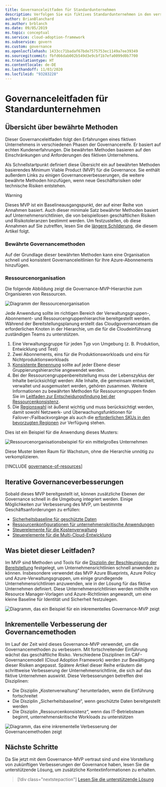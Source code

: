 ```yaml
---
title: Governanceleitfaden für Standardunternehmen
description: Verfolgen Sie ein fiktives Standardunternehmen in den verschiedenen Phasen der Governancereife, das ein MVP (Minimum Viable Product) basierend auf Best Practices definiert.
author: BrianBlanchard
ms.author: brblanch
ms.date: 09/05/2019
ms.topic: conceptual
ms.service: cloud-adoption-framework
ms.subservice: govern
ms.custom: governance
ms.openlocfilehash: 1433cc71badaf67bde7575753ec1149a7ee39349
ms.sourcegitcommit: fbfd66dab002b549d3e9cbf1b7efa0099d0b7700
ms.translationtype: HT
ms.contentlocale: de-DE
ms.lasthandoff: 11/03/2020
ms.locfileid: "93283228"
---
```

# <a name="standard-enterprise-governance-guide"></a>Governanceleitfaden für Standardunternehmen

## <a name="overview-of-best-practices"></a>Übersicht über bewährte Methoden

Dieser Governanceleitfaden folgt den Erfahrungen eines fiktiven Unternehmens in verschiedenen Phasen der Governancereife. Er basiert auf echten Kundenerfahrungen. Die bewährten Methoden basieren auf den Einschränkungen und Anforderungen des fiktiven Unternehmens.

Als Schnellstartpunkt definiert diese Übersicht ein auf bewährten Methoden basierendes Minimum Viable Product (MVP) für die Governance. Sie enthält außerdem Links zu einigen Governanceverbesserungen, die weitere bewährte Methoden hinzufügen, wenn neue Geschäftsrisiken oder technische Risiken entstehen.

> [!WARNING]
> Dieses MVP ist ein Baselineausgangspunkt, der auf einer Reihe von Annahmen basiert. Auch dieser minimale Satz bewährter Methoden basiert auf Unternehmensrichtlinien, die von beispiellosen geschäftlichen Risiken und Risikotoleranzen bestimmt werden. Um festzustellen, ob diese Annahmen auf Sie zutreffen, lesen Sie die [längere Schilderung](./narrative.md), die diesem Artikel folgt.

### <a name="governance-best-practices"></a>Bewährte Governancemethoden

Auf der Grundlage dieser bewährten Methoden kann eine Organisation schnell und konsistent Governanceleitlinien für Ihre Azure-Abonnements hinzufügen.

### <a name="resource-organization"></a>Ressourcenorganisation

Die folgende Abbildung zeigt die Governance-MVP-Hierarchie zum Organisieren von Ressourcen.

![Diagramm der Ressourcenorganisation](../../../_images/govern/resource-organization.png)

Jede Anwendung sollte im richtigen Bereich der Verwaltungsgruppen-, Abonnement- und Ressourcengruppenhierarchie bereitgestellt werden. Während der Bereitstellungsplanung erstellt das Cloudgovernanceteam die erforderlichen Knoten in der Hierarchie, um die für die Cloudeinführung zuständigen Teams zu unterstützen.

1. Eine Verwaltungsgruppe für jeden Typ von Umgebung (z. B. Produktion, Entwicklung und Test)
2. Zwei Abonnements, eins für die Produktionsworkloads und eins für Nichtproduktionsworkloads
3. [Konsistente Benennung](../../../ready/azure-best-practices/naming-and-tagging.md) sollte auf jeder Ebene dieser Gruppierungshierarchie angewendet werden.
4. Bei der Ressourcengruppenbereitstellung muss der Lebenszyklus der Inhalte berücksichtigt werden: Alle Inhalte, die gemeinsam entwickelt, verwaltet und ausgemustert werden, gehören zusammen. Weitere Informationen zu bewährten Methoden für Ressourcengruppen finden Sie im [Leitfaden zur Entscheidungsfindung bei der Ressourcenkonsistenz](../../../decision-guides/resource-consistency/index.md).
5. Die [Regionswahl](../../../migrate/azure-best-practices/multiple-regions.md) ist äußerst wichtig und muss berücksichtigt werden, damit sowohl Netzwerk- und Überwachungsfunktionen für Failover-/Failbackvorgänge als auch die [erforderlichen SKUs in den bevorzugten Regionen](https://azure.microsoft.com/global-infrastructure/services) zur Verfügung stehen.

Dies ist ein Beispiel für die Anwendung dieses Musters:

![Ressourcenorganisationsbeispiel für ein mittelgroßes Unternehmen](../../../_images/govern/mid-market-resource-organization.png)

Diese Muster bieten Raum für Wachstum, ohne die Hierarchie unnötig zu verkomplizieren.

[!INCLUDE [governance-of-resources](../../../../includes/governance-of-resources.md)]

## <a name="iterative-governance-improvements"></a>Iterative Governanceverbesserungen

Sobald dieses MVP bereitgestellt ist, können zusätzliche Ebenen der Governance schnell in die Umgebung integriert werden. Einige Möglichkeiten zur Verbesserung des MVP, um bestimmte Geschäftsanforderungen zu erfüllen:

- [Sicherheitsbaseline für geschützte Daten](./security-baseline-improvement.md)
- [Ressourcenkonfigurationen für unternehmenskritische Anwendungen](./resource-consistency-improvement.md)
- [Steuerelemente für die Kostenverwaltung](./cost-management-improvement.md)
- [Steuerelemente für die Multi-Cloud-Entwicklung](./multicloud-improvement.md)

## <a name="what-does-this-guidance-provide"></a>Was bietet dieser Leitfaden?

Im MVP sind Methoden und Tools für die [Disziplin der Beschleunigung der Bereitstellung](../../deployment-acceleration/index.md) festgelegt, um Unternehmensrichtlinien schnell anwenden zu können. Insbesondere verwendet das MVP Azure Blueprints, Azure Policy und Azure-Verwaltungsgruppen, um einige grundlegende Unternehmensrichtlinien anzuwenden, wie in der Lösung für das fiktive Unternehmen definiert. Diese Unternehmensrichtlinien werden mithilfe von Resource Manager-Vorlagen und Azure-Richtlinien angewandt, um eine kleine Baseline für Identität und Sicherheit festzulegen.

![Diagramm, das ein Beispiel für ein inkrementelles Governance-MVP zeigt](../../../_images/govern/governance-mvp.png)

## <a name="incremental-improvement-of-governance-practices"></a>Inkrementelle Verbesserung der Governancemethoden

Im Lauf der Zeit wird dieses Governance-MVP verwendet, um die Governancemethoden zu verbessern. Mit fortschreitender Einführung wächst das geschäftliche Risiko. Verschiedene Disziplinen im CAF-Governancemodell (Cloud Adoption Framework) werden zur Bewältigung dieser Risiken angepasst. Spätere Artikel dieser Reihe erläutern die schrittweise Verbesserung der Unternehmensrichtlinie, die sich auf das fiktive Unternehmen auswirkt. Diese Verbesserungen betreffen drei Disziplinen:

- Die Disziplin „Kostenverwaltung“ herunterladen, wenn die Einführung fortschreitet
- Die Disziplin „Sicherheitsbaseline“, wenn geschützte Daten bereitgestellt werden
- Die Disziplin „Ressourcenkonsistenz“, wenn das IT-Betriebsteam beginnt, unternehmenskritische Workloads zu unterstützen

![Diagramm, das eine inkrementelle Verbesserung der Governancemethoden zeigt](../../../_images/govern/governance-improvement.png)

## <a name="next-steps"></a>Nächste Schritte

Da Sie jetzt mit dem Governance-MVP vertraut sind und eine Vorstellung von zukünftigen Verbesserungen der Governance haben, lesen Sie die unterstützende Lösung, um zusätzliche Kontextinformationen zu erhalten.

> [!div class="nextstepaction"]
> [Lesen Sie die unterstützende Lösung](./narrative.md)
